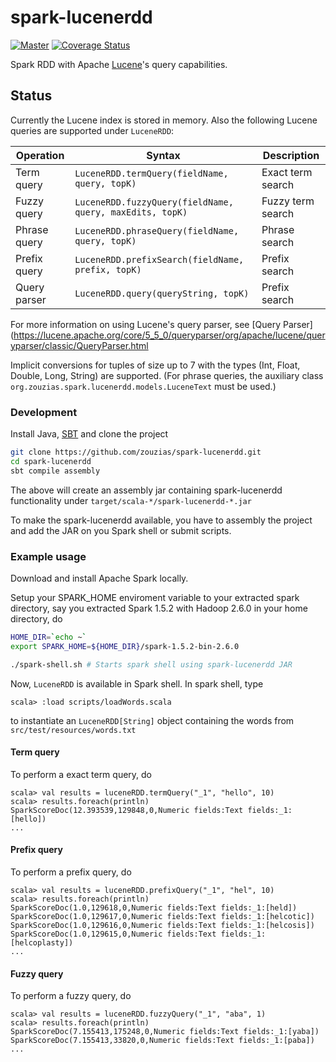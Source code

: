 # spark-lucenerdd

[![Master](https://travis-ci.org/zouzias/spark-lucenerdd.svg?branch=master)](https://travis-ci.org/zouzias/spark-lucenerdd) [![Coverage Status](https://coveralls.io/repos/github/zouzias/spark-lucenerdd/badge.svg?branch=master)](https://coveralls.io/github/zouzias/spark-lucenerdd?branch=master)

Spark RDD with Apache [Lucene](https://lucene.apache.org)'s query capabilities.

## Status

Currently the Lucene index is stored in memory. Also the following Lucene queries are supported under `LuceneRDD`:


|Operation| Syntax| Description |
|-------|---------------------|----------|
|Term query     | `LuceneRDD.termQuery(fieldName, query, topK)`| Exact term search |
|Fuzzy query | `LuceneRDD.fuzzyQuery(fieldName, query, maxEdits, topK)`| Fuzzy term search |
|Phrase query | `LuceneRDD.phraseQuery(fieldName, query, topK)` | Phrase search |
|Prefix query | `LuceneRDD.prefixSearch(fieldName, prefix, topK)` | Prefix search |
|Query parser | `LuceneRDD.query(queryString, topK)` | Prefix search |

For more information on using Lucene's query parser, see [Query Parser](https://lucene.apache.org/core/5_5_0/queryparser/org/apache/lucene/queryparser/classic/QueryParser.html

Implicit conversions for tuples of size up to 7 with the types (Int, Float, Double, Long, String) are supported. (For phrase queries, the auxiliary class `org.zouzias.spark.lucenerdd.models.LuceneText` must be used.)

### Development

Install Java, [SBT](http://www.scala-sbt.org) and clone the project

```bash
git clone https://github.com/zouzias/spark-lucenerdd.git
cd spark-lucenerdd
sbt compile assembly
```

The above will create an assembly jar containing spark-lucenerdd functionality under `target/scala-*/spark-lucenerdd-*.jar`

To make the spark-lucenerdd available, you have to assembly the project and add the JAR on you Spark shell or submit scripts.

### Example usage

Download and install Apache Spark locally.

Setup your SPARK_HOME enviroment variable to your extracted spark directory, say you extracted Spark 1.5.2 with Hadoop 2.6.0 in your home directory, do

```bash
HOME_DIR=`echo ~`
export SPARK_HOME=${HOME_DIR}/spark-1.5.2-bin-2.6.0
```

```bash
./spark-shell.sh # Starts spark shell using spark-lucenerdd JAR
```

Now, `LuceneRDD` is available in Spark shell. In spark shell, type

```scala-2
scala> :load scripts/loadWords.scala
```
to instantiate an `LuceneRDD[String]` object containing the words from `src/test/resources/words.txt`


#### Term query

To perform a exact term query, do
```scala-2
scala> val results = luceneRDD.termQuery("_1", "hello", 10)
scala> results.foreach(println)
SparkScoreDoc(12.393539,129848,0,Numeric fields:Text fields:_1:[hello])
...
```

#### Prefix query

To perform a prefix query, do
```scala-2
scala> val results = luceneRDD.prefixQuery("_1", "hel", 10)
scala> results.foreach(println)
SparkScoreDoc(1.0,129618,0,Numeric fields:Text fields:_1:[held])
SparkScoreDoc(1.0,129617,0,Numeric fields:Text fields:_1:[helcotic])
SparkScoreDoc(1.0,129616,0,Numeric fields:Text fields:_1:[helcosis])
SparkScoreDoc(1.0,129615,0,Numeric fields:Text fields:_1:[helcoplasty])
...
```

#### Fuzzy query

To perform a fuzzy query, do
```scala-2
scala> val results = luceneRDD.fuzzyQuery("_1", "aba", 1)
scala> results.foreach(println)
SparkScoreDoc(7.155413,175248,0,Numeric fields:Text fields:_1:[yaba])
SparkScoreDoc(7.155413,33820,0,Numeric fields:Text fields:_1:[paba])
...
```
